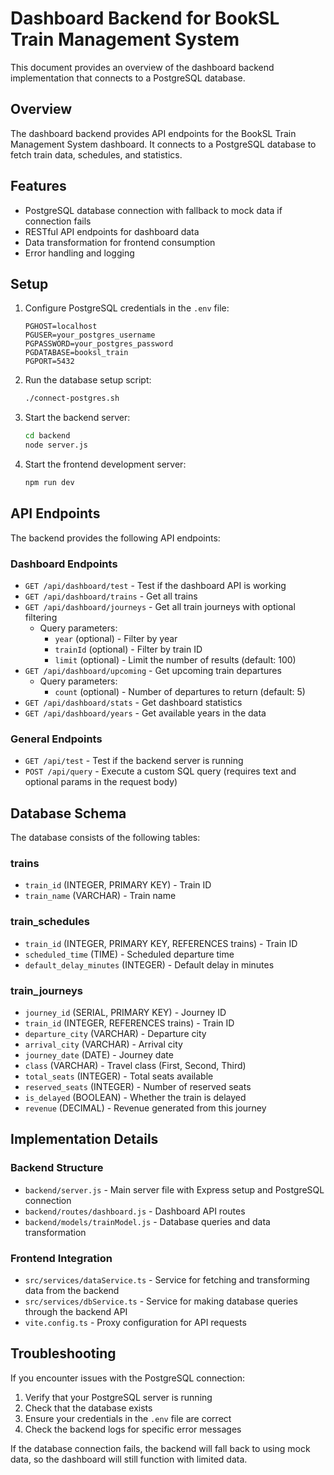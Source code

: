 # Dashboard Backend for BookSL Train Management System

This document provides an overview of the dashboard backend implementation that connects to a PostgreSQL database.

## Overview

The dashboard backend provides API endpoints for the BookSL Train Management System dashboard. It connects to a PostgreSQL database to fetch train data, schedules, and statistics.

## Features

- PostgreSQL database connection with fallback to mock data if connection fails
- RESTful API endpoints for dashboard data
- Data transformation for frontend consumption
- Error handling and logging

## Setup

1. Configure PostgreSQL credentials in the `.env` file:
   ```
   PGHOST=localhost
   PGUSER=your_postgres_username
   PGPASSWORD=your_postgres_password
   PGDATABASE=booksl_train
   PGPORT=5432
   ```

2. Run the database setup script:
   ```bash
   ./connect-postgres.sh
   ```

3. Start the backend server:
   ```bash
   cd backend
   node server.js
   ```

4. Start the frontend development server:
   ```bash
   npm run dev
   ```

## API Endpoints

The backend provides the following API endpoints:

### Dashboard Endpoints

- `GET /api/dashboard/test` - Test if the dashboard API is working
- `GET /api/dashboard/trains` - Get all trains
- `GET /api/dashboard/journeys` - Get all train journeys with optional filtering
  - Query parameters:
    - `year` (optional) - Filter by year
    - `trainId` (optional) - Filter by train ID
    - `limit` (optional) - Limit the number of results (default: 100)
- `GET /api/dashboard/upcoming` - Get upcoming train departures
  - Query parameters:
    - `count` (optional) - Number of departures to return (default: 5)
- `GET /api/dashboard/stats` - Get dashboard statistics
- `GET /api/dashboard/years` - Get available years in the data

### General Endpoints

- `GET /api/test` - Test if the backend server is running
- `POST /api/query` - Execute a custom SQL query (requires text and optional params in the request body)

## Database Schema

The database consists of the following tables:

### trains

- `train_id` (INTEGER, PRIMARY KEY) - Train ID
- `train_name` (VARCHAR) - Train name

### train_schedules

- `train_id` (INTEGER, PRIMARY KEY, REFERENCES trains) - Train ID
- `scheduled_time` (TIME) - Scheduled departure time
- `default_delay_minutes` (INTEGER) - Default delay in minutes

### train_journeys

- `journey_id` (SERIAL, PRIMARY KEY) - Journey ID
- `train_id` (INTEGER, REFERENCES trains) - Train ID
- `departure_city` (VARCHAR) - Departure city
- `arrival_city` (VARCHAR) - Arrival city
- `journey_date` (DATE) - Journey date
- `class` (VARCHAR) - Travel class (First, Second, Third)
- `total_seats` (INTEGER) - Total seats available
- `reserved_seats` (INTEGER) - Number of reserved seats
- `is_delayed` (BOOLEAN) - Whether the train is delayed
- `revenue` (DECIMAL) - Revenue generated from this journey

## Implementation Details

### Backend Structure

- `backend/server.js` - Main server file with Express setup and PostgreSQL connection
- `backend/routes/dashboard.js` - Dashboard API routes
- `backend/models/trainModel.js` - Database queries and data transformation

### Frontend Integration

- `src/services/dataService.ts` - Service for fetching and transforming data from the backend
- `src/services/dbService.ts` - Service for making database queries through the backend API
- `vite.config.ts` - Proxy configuration for API requests

## Troubleshooting

If you encounter issues with the PostgreSQL connection:

1. Verify that your PostgreSQL server is running
2. Check that the database exists
3. Ensure your credentials in the `.env` file are correct
4. Check the backend logs for specific error messages

If the database connection fails, the backend will fall back to using mock data, so the dashboard will still function with limited data.
